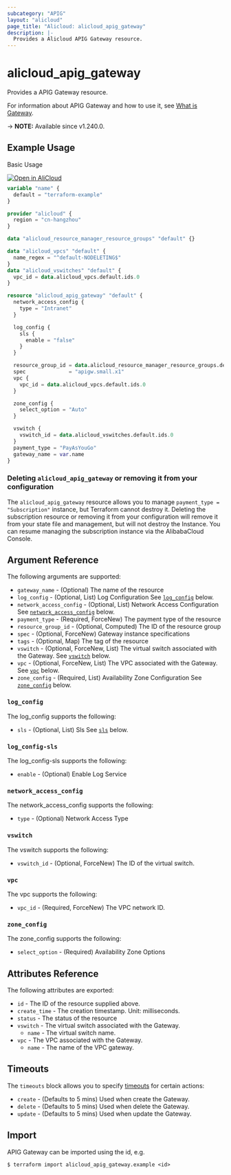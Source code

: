 ```yaml
---
subcategory: "APIG"
layout: "alicloud"
page_title: "Alicloud: alicloud_apig_gateway"
description: |-
  Provides a Alicloud APIG Gateway resource.
---
```


# alicloud_apig_gateway

Provides a APIG Gateway resource.



For information about APIG Gateway and how to use it, see [What is Gateway](https://www.alibabacloud.com/help/en/).

-> **NOTE:** Available since v1.240.0.

## Example Usage

Basic Usage

<div style="display: block;margin-bottom: 40px;"><div class="oics-button" style="float: right;position: absolute;margin-bottom: 10px;">
  <a href="https://api.aliyun.com/terraform?resource=alicloud_apig_gateway&exampleId=6a041ca8-aa0e-8c55-950d-af10c2df89b01a30ef4f&activeTab=example&spm=docs.r.apig_gateway.0.6a041ca8aa&intl_lang=EN_US" target="_blank">
    <img alt="Open in AliCloud" src="https://img.alicdn.com/imgextra/i1/O1CN01hjjqXv1uYUlY56FyX_!!6000000006049-55-tps-254-36.svg" style="max-height: 44px; max-width: 100%;">
  </a>
</div></div>

```terraform
variable "name" {
  default = "terraform-example"
}

provider "alicloud" {
  region = "cn-hangzhou"
}

data "alicloud_resource_manager_resource_groups" "default" {}

data "alicloud_vpcs" "default" {
  name_regex = "^default-NODELETING$"
}
data "alicloud_vswitches" "default" {
  vpc_id = data.alicloud_vpcs.default.ids.0
}

resource "alicloud_apig_gateway" "default" {
  network_access_config {
    type = "Intranet"
  }

  log_config {
    sls {
      enable = "false"
    }
  }

  resource_group_id = data.alicloud_resource_manager_resource_groups.default.ids.1
  spec              = "apigw.small.x1"
  vpc {
    vpc_id = data.alicloud_vpcs.default.ids.0
  }

  zone_config {
    select_option = "Auto"
  }

  vswitch {
    vswitch_id = data.alicloud_vswitches.default.ids.0
  }
  payment_type = "PayAsYouGo"
  gateway_name = var.name
}
```

### Deleting `alicloud_apig_gateway` or removing it from your configuration

The `alicloud_apig_gateway` resource allows you to manage  `payment_type = "Subscription"`  instance, but Terraform cannot destroy it.
Deleting the subscription resource or removing it from your configuration will remove it from your state file and management, but will not destroy the Instance.
You can resume managing the subscription instance via the AlibabaCloud Console.

## Argument Reference

The following arguments are supported:
* `gateway_name` - (Optional) The name of the resource
* `log_config` - (Optional, List) Log Configuration See [`log_config`](#log_config) below.
* `network_access_config` - (Optional, List) Network Access Configuration See [`network_access_config`](#network_access_config) below.
* `payment_type` - (Required, ForceNew) The payment type of the resource
* `resource_group_id` - (Optional, Computed) The ID of the resource group
* `spec` - (Optional, ForceNew) Gateway instance specifications
* `tags` - (Optional, Map) The tag of the resource
* `vswitch` - (Optional, ForceNew, List) The virtual switch associated with the Gateway. See [`vswitch`](#vswitch) below.
* `vpc` - (Optional, ForceNew, List) The VPC associated with the Gateway. See [`vpc`](#vpc) below.
* `zone_config` - (Required, List) Availability Zone Configuration See [`zone_config`](#zone_config) below.

### `log_config`

The log_config supports the following:
* `sls` - (Optional, List) Sls See [`sls`](#log_config-sls) below.

### `log_config-sls`

The log_config-sls supports the following:
* `enable` - (Optional) Enable Log Service

### `network_access_config`

The network_access_config supports the following:
* `type` - (Optional) Network Access Type

### `vswitch`

The vswitch supports the following:
* `vswitch_id` - (Optional, ForceNew) The ID of the virtual switch.

### `vpc`

The vpc supports the following:
* `vpc_id` - (Required, ForceNew) The VPC network ID.

### `zone_config`

The zone_config supports the following:
* `select_option` - (Required) Availability Zone Options

## Attributes Reference

The following attributes are exported:
* `id` - The ID of the resource supplied above.
* `create_time` - The creation timestamp. Unit: milliseconds.
* `status` - The status of the resource
* `vswitch` - The virtual switch associated with the Gateway.
  * `name` - The virtual switch name.
* `vpc` - The VPC associated with the Gateway.
  * `name` - The name of the VPC gateway.

## Timeouts

The `timeouts` block allows you to specify [timeouts](https://www.terraform.io/docs/configuration-0-11/resources.html#timeouts) for certain actions:
* `create` - (Defaults to 5 mins) Used when create the Gateway.
* `delete` - (Defaults to 5 mins) Used when delete the Gateway.
* `update` - (Defaults to 5 mins) Used when update the Gateway.

## Import

APIG Gateway can be imported using the id, e.g.

```shell
$ terraform import alicloud_apig_gateway.example <id>
```